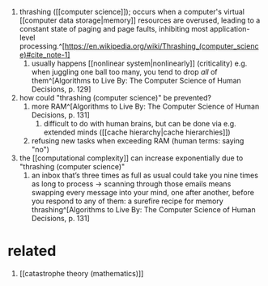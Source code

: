 1. thrashing ([[computer science]]); occurs when a computer's virtual [[computer data storage|memory]] resources are overused, leading to a constant state of paging and page faults, inhibiting most application-level processing.^[https://en.wikipedia.org/wiki/Thrashing_(computer_science)#cite_note-1]
	1. usually happens [[nonlinear system|nonlinearly]] (criticality) e.g. when juggling one ball too many, you tend to drop _all_ of them^[Algorithms to Live By: The Computer Science of Human Decisions, p. 129]
2. how could "thrashing (computer science)" be prevented?
	1. more RAM^[Algorithms to Live By: The Computer Science of Human Decisions, p. 131]
		1. difficult to do with human brains, but can be done via e.g. extended minds ([[cache hierarchy|cache hierarchies]])
	2. refusing new tasks when exceeding RAM (human terms: saying "no")
3. the [[computational complexity]] can increase exponentially due to "thrashing (computer science)"
	1. an inbox that’s three times as full as usual could take you nine times as long to process → scanning through those emails means swapping every message into your mind, one after another, before you respond to any of them: a surefire recipe for memory thrashing^[Algorithms to Live By: The Computer Science of Human Decisions, p. 131]

# related
1. [[catastrophe theory (mathematics)]]